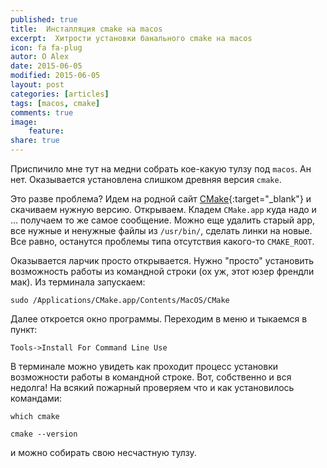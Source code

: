 ```yaml
---
published: true
title:  Инсталляция cmake на macos
excerpt:  Хитрости установки банального cmake на macos
icon: fa fa-plug
autor: O Alex
date: 2015-06-05
modified: 2015-06-05
layout: post
categories: [articles]
tags: [macos, cmake]
comments: true
image:
    feature:
share: true
---
```


Приспичило мне тут на медни собрать кое-какую тулзу под `macos`. Ан нет. Оказывается установлена слишком древняя версия `cmake`.
<!-- more -->

Это разве проблема? Идем на родной сайт [CMake](http://www.cmake.org/download){:target="_blank"}
и скачиваем нужную версию. Открываем. Кладем `CMake.app` куда надо и ... получаем то же самое сообщение. 
Можно еще удалить старый app, все нужные и ненужные файлы из `/usr/bin/`, сделать линки на новые. Все равно, останутся проблемы типа отсутствия какого-то  `CMAKE_ROOT`.

Оказывается ларчик просто открывается. Нужно "просто" установить возможность работы из командной строки (ох уж, этот юзер френдли мак). Из терминала запускаем: 

`sudo /Applications/CMake.app/Contents/MacOS/CMake`

Далее откроется окно программы. Переходим в меню и тыкаемся в пункт:

`Tools->Install For Command Line Use`

В терминале можно увидеть как проходит процесс установки возможности работы в командной строке. Вот, собственно и вся недолга! На всякий пожарный проверяем что и как установилось командами:

`which cmake`

`cmake --version`

и можно собирать свою несчастную тулзу.

